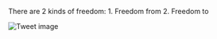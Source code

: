There are 2 kinds of freedom: 1. Freedom from 2. Freedom to


![Tweet image](/assets/crosspoast/FUWiJOzUYAAXq8F.jpg)

